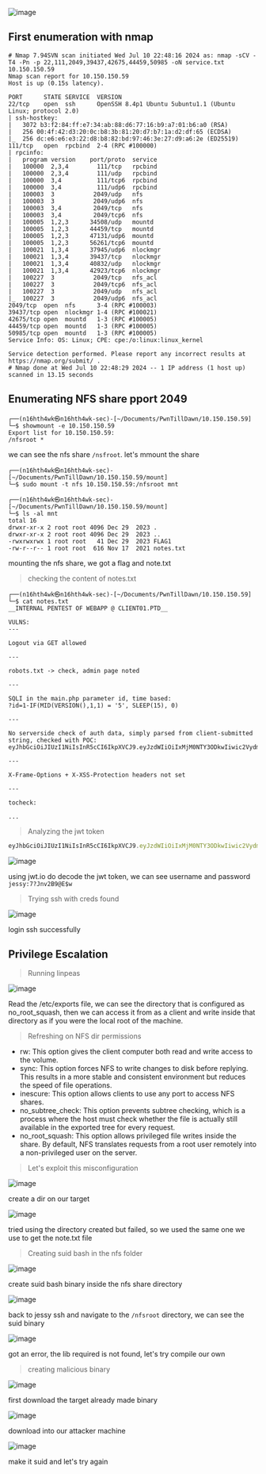 ![image](https://github.com/n16hth4wk07/n16hth4wk07.github.io/assets/87468669/f89ed107-9c60-4972-b2d3-a96ea103318e)

## First enumeration with nmap

```shell
# Nmap 7.94SVN scan initiated Wed Jul 10 22:48:16 2024 as: nmap -sCV -T4 -Pn -p 22,111,2049,39437,42675,44459,50985 -oN service.txt 10.150.150.59
Nmap scan report for 10.150.150.59
Host is up (0.15s latency).

PORT      STATE SERVICE  VERSION
22/tcp    open  ssh      OpenSSH 8.4p1 Ubuntu 5ubuntu1.1 (Ubuntu Linux; protocol 2.0)
| ssh-hostkey: 
|   3072 b3:f2:84:ff:e7:34:ab:88:d6:77:16:b9:a7:01:b6:a0 (RSA)
|   256 00:4f:42:d3:20:0c:b8:3b:81:20:d7:b7:1a:d2:df:65 (ECDSA)
|_  256 dc:e6:e6:e3:22:d8:b8:82:bd:97:46:3e:27:d9:a6:2e (ED25519)
111/tcp   open  rpcbind  2-4 (RPC #100000)
| rpcinfo: 
|   program version    port/proto  service
|   100000  2,3,4        111/tcp   rpcbind
|   100000  2,3,4        111/udp   rpcbind
|   100000  3,4          111/tcp6  rpcbind
|   100000  3,4          111/udp6  rpcbind
|   100003  3           2049/udp   nfs
|   100003  3           2049/udp6  nfs
|   100003  3,4         2049/tcp   nfs
|   100003  3,4         2049/tcp6  nfs
|   100005  1,2,3      34508/udp   mountd
|   100005  1,2,3      44459/tcp   mountd
|   100005  1,2,3      47131/udp6  mountd
|   100005  1,2,3      56261/tcp6  mountd
|   100021  1,3,4      37945/udp6  nlockmgr
|   100021  1,3,4      39437/tcp   nlockmgr
|   100021  1,3,4      40832/udp   nlockmgr
|   100021  1,3,4      42923/tcp6  nlockmgr
|   100227  3           2049/tcp   nfs_acl
|   100227  3           2049/tcp6  nfs_acl
|   100227  3           2049/udp   nfs_acl
|_  100227  3           2049/udp6  nfs_acl
2049/tcp  open  nfs      3-4 (RPC #100003)
39437/tcp open  nlockmgr 1-4 (RPC #100021)
42675/tcp open  mountd   1-3 (RPC #100005)
44459/tcp open  mountd   1-3 (RPC #100005)
50985/tcp open  mountd   1-3 (RPC #100005)
Service Info: OS: Linux; CPE: cpe:/o:linux:linux_kernel

Service detection performed. Please report any incorrect results at https://nmap.org/submit/ .
# Nmap done at Wed Jul 10 22:48:29 2024 -- 1 IP address (1 host up) scanned in 13.15 seconds
```


## Enumerating NFS share pport 2049

```shell
┌──(n16hth4wk㉿n16hth4wk-sec)-[~/Documents/PwnTillDawn/10.150.150.59]
└─$ showmount -e 10.150.150.59                                                    
Export list for 10.150.150.59:
/nfsroot *
```
we can see the nfs share `/nsfroot`. let's mmount the share 

```
┌──(n16hth4wk㉿n16hth4wk-sec)-[~/Documents/PwnTillDawn/10.150.150.59/mount]
└─$ sudo mount -t nfs 10.150.150.59:/nfsroot mnt 
                                                                                                                                                                       
┌──(n16hth4wk㉿n16hth4wk-sec)-[~/Documents/PwnTillDawn/10.150.150.59/mount]
└─$ ls -al mnt 
total 16
drwxr-xr-x 2 root root 4096 Dec 29  2023 .
drwxr-xr-x 2 root root 4096 Dec 29  2023 ..
-rwxrwxrwx 1 root root   41 Dec 29  2023 FLAG1
-rw-r--r-- 1 root root  616 Nov 17  2021 notes.txt
```
mounting the nfs share, we got a flag and note.txt


> checking the content of notes.txt

```
┌──(n16hth4wk㉿n16hth4wk-sec)-[~/Documents/PwnTillDawn/10.150.150.59]
└─$ cat notes.txt 
__INTERNAL PENTEST OF WEBAPP @ CLIENT01.PTD__

VULNS:
---

Logout via GET allowed

---

robots.txt -> check, admin page noted

---

SQLI in the main.php parameter id, time based:
?id=1-IF(MID(VERSION(),1,1) = '5', SLEEP(15), 0)

---

No serverside check of auth data, simply parsed from client-submitted string, checked with POC:
eyJhbGciOiJIUzI1NiIsInR5cCI6IkpXVCJ9.eyJzdWIiOiIxMjM0NTY3ODkwIiwic2VydmVyIjoiY2xpZW50MDEiLCJuYW1lIjoiamVzc3kiLCJwYXNzIjoiNz9KbnYyQjlARSR3IiwiaWF0IjoxNTE2MjM5MDIyfQ.H8XhbfR_rR33W8hkIWTWf8RtqUjFToA2RBMkCCDeKGM

---

X-Frame-Options + X-XSS-Protection headers not set

---

tocheck:

...
```


> Analyzing the jwt token

```js
eyJhbGciOiJIUzI1NiIsInR5cCI6IkpXVCJ9.eyJzdWIiOiIxMjM0NTY3ODkwIiwic2VydmVyIjoiY2xpZW50MDEiLCJuYW1lIjoiamVzc3kiLCJwYXNzIjoiNz9KbnYyQjlARSR3IiwiaWF0IjoxNTE2MjM5MDIyfQ.H8XhbfR_rR33W8hkIWTWf8RtqUjFToA2RBMkCCDeKGM
```

![image](https://github.com/n16hth4wk07/n16hth4wk07.github.io/assets/87468669/a604dbb6-343a-4088-9cf0-2a228eadf1f1)

using jwt.io do decode the jwt token, we can see username and password `jessy:7?Jnv2B9@E$w`


> Trying ssh with creds found

![image](https://github.com/n16hth4wk07/n16hth4wk07.github.io/assets/87468669/465210c7-cb84-45ee-819e-dbebe2048884)

login ssh successfully



## Privilege Escalation 

> Running linpeas

![image](https://github.com/n16hth4wk07/n16hth4wk07.github.io/assets/87468669/bcb64cb8-a00e-4f00-914b-3f934d628539)

 Read the /etc/exports file, we can see the directory that is configured as no_root_squash, then we can access it from as a client and write inside that directory as if you were the local root of the machine.

> Refreshing on NFS dir permissions

- rw: This option gives the client computer both read and write access to the volume.
- sync: This option forces NFS to write changes to disk before replying. This results in a more stable and consistent environment but reduces the speed of file operations.
- inescure: This option allows clients to use any port to access NFS shares.
- no_subtree_check: This option prevents subtree checking, which is a process where the host must check whether the file is actually still available in the exported tree for every request.
- no_root_squash: This option allows privileged file writes inside the share. By default, NFS translates requests from a root user remotely into a non-privileged user on the server.


> Let's exploit this misconfiguration

![image](https://github.com/n16hth4wk07/n16hth4wk07.github.io/assets/87468669/57c02526-653d-4591-935d-22557e7b51ff)

create a dir on our target

![image](https://github.com/n16hth4wk07/n16hth4wk07.github.io/assets/87468669/4fa1d9f8-5243-444c-a141-117f9c02d49c)

tried using the directory created but failed, so we used the same one we use to get the note.txt file

> Creating suid bash in the nfs folder 

![image](https://github.com/n16hth4wk07/n16hth4wk07.github.io/assets/87468669/9668db2c-5423-491b-b095-444e2cb4cd30)

create suid bash binary inside the nfs share directory 

![image](https://github.com/n16hth4wk07/n16hth4wk07.github.io/assets/87468669/d79ae20f-1b1d-40bc-99a1-90e3376e16a2)

back to jessy ssh and navigate to the `/nfsroot` directory, we can see the suid binary 

![image](https://github.com/n16hth4wk07/n16hth4wk07.github.io/assets/87468669/aba5a083-6b74-416d-bdfe-d31df6d33d31)

got an error, the lib required is not found, let's try compile our own 


> creating malicious binary

![image](https://github.com/n16hth4wk07/n16hth4wk07.github.io/assets/87468669/fad51ce9-fde4-483a-8b17-13b98ab03028)

first download the target already made binary 

![image](https://github.com/n16hth4wk07/n16hth4wk07.github.io/assets/87468669/ab681b58-4cb9-42cc-a317-71cc6c28e1c0)

download into our attacker machine

![image](https://github.com/n16hth4wk07/n16hth4wk07.github.io/assets/87468669/e50ded46-a6a8-4dfe-acb6-13b0059aaf2a)

make it suid and let's try again 



